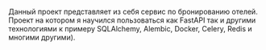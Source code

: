 Данный проект представляет из себя сервис по бронированию отелей. Проект на котором я научился пользоваться как FastAPI так и другими технологиями к примеру SQLAlchemy, Alembic, Docker, Celery, Redis и многими другими).
